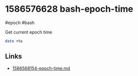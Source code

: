 # 1586576628 bash-epoch-time
#epoch #bash

Get current epoch time
```bash
date +%s
```

## Links
- [1586568154-epoch-time.md](1586568154-epoch-time.md)
